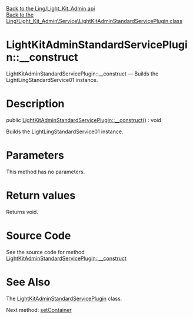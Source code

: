 [Back to the Ling/Light_Kit_Admin api](https://github.com/lingtalfi/Light_Kit_Admin/blob/master/doc/api/Ling/Light_Kit_Admin.md)<br>
[Back to the Ling\Light_Kit_Admin\Service\LightKitAdminStandardServicePlugin class](https://github.com/lingtalfi/Light_Kit_Admin/blob/master/doc/api/Ling/Light_Kit_Admin/Service/LightKitAdminStandardServicePlugin.md)


LightKitAdminStandardServicePlugin::__construct
================



LightKitAdminStandardServicePlugin::__construct — Builds the LightLingStandardService01 instance.




Description
================


public [LightKitAdminStandardServicePlugin::__construct](https://github.com/lingtalfi/Light_Kit_Admin/blob/master/doc/api/Ling/Light_Kit_Admin/Service/LightKitAdminStandardServicePlugin/__construct.md)() : void




Builds the LightLingStandardService01 instance.




Parameters
================

This method has no parameters.


Return values
================

Returns void.








Source Code
===========
See the source code for method [LightKitAdminStandardServicePlugin::__construct](https://github.com/lingtalfi/Light_Kit_Admin/blob/master/Service/LightKitAdminStandardServicePlugin.php#L78-L82)


See Also
================

The [LightKitAdminStandardServicePlugin](https://github.com/lingtalfi/Light_Kit_Admin/blob/master/doc/api/Ling/Light_Kit_Admin/Service/LightKitAdminStandardServicePlugin.md) class.

Next method: [setContainer](https://github.com/lingtalfi/Light_Kit_Admin/blob/master/doc/api/Ling/Light_Kit_Admin/Service/LightKitAdminStandardServicePlugin/setContainer.md)<br>

